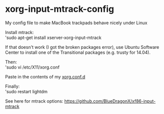 # xorg-input-mtrack-config
My config file to make MacBook trackpads behave nicely under Linux


Install mtrack:  
'sudo apt-get install xserver-xorg-input-mtrack
 
If that doesn't work (I got the broken packages error), use Ubuntu Software Center to install one of the Transitional packages (e.g. trusty for 14.04).

Then:  
'sudo vi /etc/X11/xorg.conf

Paste in the contents of my [xorg.conf.d](https://raw.githubusercontent.com/JimSangwine/xorg-input-mtrack-config/master/xorg.conf.d)

Finally:  
'sudo restart lightdm

See here for mtrack options: https://github.com/BlueDragonX/xf86-input-mtrack 

